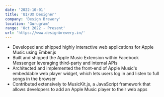 ```yaml
---
date: '2022-10-01'
title: 'UI/UX Designer'
company: 'Design Brewery'
location: 'Gurugram'
range: 'Oct 2022 - Present'
url: 'https://www.designbrewery.in/'
---
```


- Developed and shipped highly interactive web applications for Apple Music using Ember.js
- Built and shipped the Apple Music Extension within Facebook Messenger leveraging third-party and internal APIs
- Architected and implemented the front-end of Apple Music's embeddable web player widget, which lets users log in and listen to full songs in the browser
- Contributed extensively to MusicKit.js, a JavaScript framework that allows developers to add an Apple Music player to their web apps
